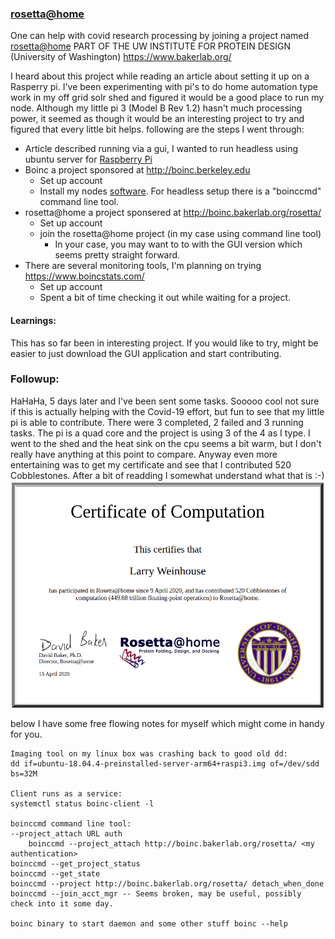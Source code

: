 ### [rosetta@home](https://en.wikipedia.org/wiki/Rosetta@home)

One can help with covid research processing by joining a project named [rosetta@home](http://boinc.bakerlab.org/rosetta/) PART OF THE UW INSTITUTE FOR PROTEIN DESIGN (University of Washington) https://www.bakerlab.org/

I heard about this project while reading an article about setting it up on a Rasperry pi. I've been experimenting with pi's to do home automation type work in my off grid solr shed and figured it would be a good place to run my node. Although my little pi 3 (Model B Rev 1.2) hasn't much processing power, it seemed as though it would be an interesting project to try and figured that every little bit helps. following are the steps I went through:

- Article described running via a gui, I wanted to run headless using ubuntu server for [Raspberry Pi](https://ubuntu.com/download/raspberry-pi)
- Boinc a project sponsored at http://boinc.berkeley.edu
  - Set up account
  - Install my nodes [software](https://boinc.berkeley.edu/wiki/User_manual). For headless setup there is a "boinccmd" command line tool.
- rosetta@home a project sponsered at http://boinc.bakerlab.org/rosetta/
  - Set up account
  - join the rosetta@home project (in my case using command line tool)
    - In your case, you may want to to with the GUI version which seems pretty straight forward.
- There are several monitoring tools, I'm planning on trying https://www.boincstats.com/
  - Set up account
  - Spent a bit of time checking it out while waiting for a project.

#### Learnings:
This has so far been in interesting project. If you would like to try, might be easier to just download the GUI application and start contributing.

### Followup:
HaHaHa, 5 days later and I've been sent some tasks. Sooooo cool not sure if this is actually helping with the Covid-19 effort, but fun to see that my little pi is able to contribute. There were 3 completed, 2 failed and 3 running tasks. The pi is a quad core and the project is using 3 of the 4 as I type. I went to the shed and the heat sink on the cpu seems a bit warm, but I don't really have anything at this point to compare. Anyway even more entertaining was to get my certificate and see that I contributed 520 Cobblestones. After a bit of readding I somewhat understand what that is :-)
![Certificate](https://github.com/weinhouse/Random-Fun-Projects/blob/master/images/certificate.png)

below I have some free flowing notes for myself which might come in handy for you.
```
Imaging tool on my linux box was crashing back to good old dd:
dd if=ubuntu-18.04.4-preinstalled-server-arm64+raspi3.img of=/dev/sdd bs=32M

Client runs as a service:
systemctl status boinc-client -l

boinccmd command line tool:
--project_attach URL auth
    boinccmd --project_attach http://boinc.bakerlab.org/rosetta/ <my authentication>
boinccmd --get_project_status
boinccmd --get_state
boinccmd --project http://boinc.bakerlab.org/rosetta/ detach_when_done
boinccmd --join_acct_mgr -- Seems broken, may be useful, possibly check into it some day.

boinc binary to start daemon and some other stuff boinc --help
```
